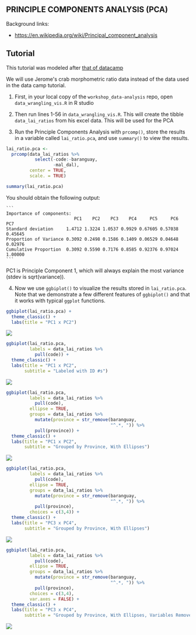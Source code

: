 ## PRINCIPLE COMPONENTS ANALYSIS (PCA)

Background links:

* https://en.wikipedia.org/wiki/Principal_component_analysis


## Tutorial

This tutorial was modeled after [that of datacamp](https://www.datacamp.com/tutorial/pca-analysis-r#!)

We will use Jerome's crab morphometric ratio data instead of the data used in the data camp tutorial.

1. First, in your local copy of the `workshop_data-analysis` repo, open `data_wrangling_vis.R` in R studio

2. Then run lines 1-56 in `data_wrangling_vis.R`.  This will create the tibble `data_lai_ratios` from his excel data.  This will be used for the PCA

3. Run the Principle Components Analysis with `prcomp()`, store the results in a variable called `lai_ratio.pca`, and use `summary()` to view the results.

```r
lai_ratio.pca <- 
  prcomp(data_lai_ratios %>%
           select(-code:-baranguay,
                  -mal_dal), 
         center = TRUE,
         scale. = TRUE)

summary(lai_ratio.pca)
```

You should obtain the following output:

	```
	Importance of components:
							  PC1    PC2    PC3    PC4     PC5     PC6     PC7
	Standard deviation     1.4712 1.3224 1.0537 0.9929 0.67605 0.57038 0.45645
	Proportion of Variance 0.3092 0.2498 0.1586 0.1409 0.06529 0.04648 0.02976
	Cumulative Proportion  0.3092 0.5590 0.7176 0.8585 0.92376 0.97024 1.00000
	```

PC1 is Principle Component 1, which will always explain the most variance (stdev is sqrt(variance)).

4. Now we use `ggbiplot()` to visualize the results stored in `lai_ratio.pca`.  Note that we demonstrate a few different features of `ggbiplot()` and that it works with typical `ggplot` functions.

```r
ggbiplot(lai_ratio.pca) +
  theme_classic() +
  labs(title = "PC1 x PC2")
```

![](Rplot01.png)

```r
ggbiplot(lai_ratio.pca,
         labels = data_lai_ratios %>%
           pull(code)) +
  theme_classic() +
  labs(title = "PC1 x PC2",
       subtitle = "Labeled with ID #s")
```

![](Rplot02.png)

```r
ggbiplot(lai_ratio.pca,
         labels = data_lai_ratios %>%
           pull(code),
         ellipse = TRUE,
         groups = data_lai_ratios %>%
           mutate(province = str_remove(baranguay,
                                        "^.*, ")) %>%
           pull(province)) +
  theme_classic() +
  labs(title = "PC1 x PC2",
       subtitle = "Grouped by Province, With Ellipses")
```

![](Rplot03.png)

```r
ggbiplot(lai_ratio.pca,
         labels = data_lai_ratios %>%
           pull(code),
         ellipse = TRUE,
         groups = data_lai_ratios %>%
           mutate(province = str_remove(baranguay,
                                        "^.*, ")) %>%
           pull(province),
         choices = c(3,4)) +
  theme_classic() +
  labs(title = "PC3 x PC4",
       subtitle = "Grouped by Province, With Ellipses")
```

![](Rplot04.png)

```r
ggbiplot(lai_ratio.pca,
         labels = data_lai_ratios %>%
           pull(code),
         ellipse = TRUE,
         groups = data_lai_ratios %>%
           mutate(province = str_remove(baranguay,
                                        "^.*, ")) %>%
           pull(province),
         choices = c(3,4),
         var.axes = FALSE) +
  theme_classic() +
  labs(title = "PC3 x PC4",
       subtitle = "Grouped by Province, With Ellipses, Variables Removed")
```

![](Rplot05.png)

